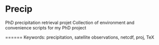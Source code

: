 Precip
======

PhD precipitation retrieval projet
Collection of environment and convenience scripts for my PhD project

======
Keywords: precipitation, satellite observations, netcdf, proj, TeX
